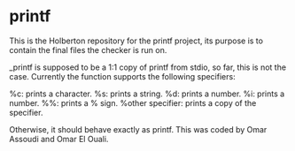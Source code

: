 # printf
This is the Holberton repository for the printf project, its purpose is to contain the final files the checker is run on.

_printf is supposed to be a 1:1 copy of printf from stdio, so far, this is not the case. Currently the function supports the following specifiers:

%c: prints a character.
%s: prints a string.
%d: prints a number.
%i: prints a number.
%%: prints a % sign.
%other specifier: prints a copy of the specifier.

Otherwise, it should behave exactly as printf.
This was coded by Omar Assoudi and Omar El Ouali.
